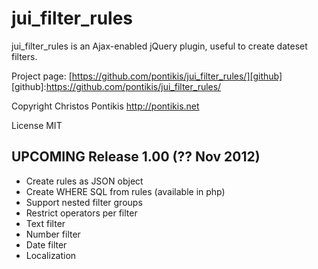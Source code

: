jui_filter_rules
================

jui_filter_rules is an Ajax-enabled jQuery plugin, useful to create dateset filters.

Project page: [https://github.com/pontikis/jui_filter_rules/][github]
[github]:https://github.com/pontikis/jui_filter_rules/

Copyright Christos Pontikis http://pontikis.net

License MIT

UPCOMING Release 1.00 (?? Nov 2012)
---------------------------
* Create rules as JSON object
* Create WHERE SQL from rules (available in php)
* Support nested filter groups
* Restrict operators per filter
* Text filter
* Number filter
* Date filter
* Localization